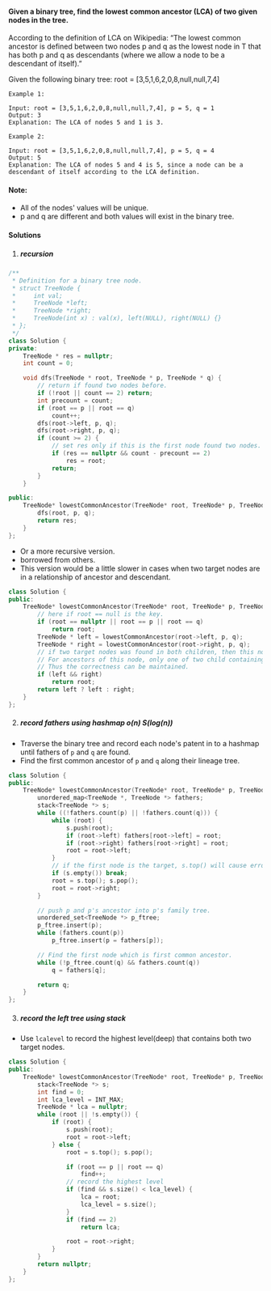 #### Given a binary tree, find the lowest common ancestor (LCA) of two given nodes in the tree.

According to the definition of LCA on Wikipedia: “The lowest common ancestor is defined between two nodes p and q as the lowest node in T that has both p and q as descendants (where we allow a node to be a descendant of itself).”

Given the following binary tree:  root = [3,5,1,6,2,0,8,null,null,7,4]

 

```
Example 1:

Input: root = [3,5,1,6,2,0,8,null,null,7,4], p = 5, q = 1
Output: 3
Explanation: The LCA of nodes 5 and 1 is 3.

Example 2:

Input: root = [3,5,1,6,2,0,8,null,null,7,4], p = 5, q = 4
Output: 5
Explanation: The LCA of nodes 5 and 4 is 5, since a node can be a descendant of itself according to the LCA definition.
```

 

#### Note:

-    All of the nodes' values will be unique.
-    p and q are different and both values will exist in the binary tree.


#### Solutions

1. ##### recursion

```c++
/**
 * Definition for a binary tree node.
 * struct TreeNode {
 *     int val;
 *     TreeNode *left;
 *     TreeNode *right;
 *     TreeNode(int x) : val(x), left(NULL), right(NULL) {}
 * };
 */
class Solution {
private:
    TreeNode * res = nullptr;
    int count = 0;

    void dfs(TreeNode * root, TreeNode * p, TreeNode * q) {
        // return if found two nodes before.
        if (!root || count == 2) return;
        int precount = count;
        if (root == p || root == q)
            count++;
        dfs(root->left, p, q);
        dfs(root->right, p, q);
        if (count >= 2) {
            // set res only if this is the first node found two nodes.
            if (res == nullptr && count - precount == 2)
                res = root;
            return;
        }
    }

public:
    TreeNode* lowestCommonAncestor(TreeNode* root, TreeNode* p, TreeNode* q) {
        dfs(root, p, q);
        return res;
    }
};
```

- Or a more recursive version.
- borrowed from others.
- This version would be a little slower in cases when two target nodes are in a relationship of ancestor and descendant.

```c++
class Solution {
public:
    TreeNode* lowestCommonAncestor(TreeNode* root, TreeNode* p, TreeNode* q) {
        // here if root == null is the key.
        if (root == nullptr || root == p || root == q)
            return root;
        TreeNode * left = lowestCommonAncestor(root->left, p, q);
        TreeNode * right = lowestCommonAncestor(root->right, p, q);
        // if two target nodes was found in both children, then this node is the LCA.
        // For ancestors of this node, only one of two child containing this LCA will return non-null node(this LCA).
        // Thus the correctness can be maintained.
        if (left && right)
            return root;
        return left ? left : right;
    }
};
```

2. ##### record fathers using hashmap o(n) S(log(n))

- Traverse the binary tree and record each node's patent in to a hashmap until fathers of `p` and `q` are found.
- Find the first common ancestor of `p` and `q` along their lineage tree.

```c++
class Solution {
public:
    TreeNode* lowestCommonAncestor(TreeNode* root, TreeNode* p, TreeNode* q) {
        unordered_map<TreeNode *, TreeNode *> fathers;
        stack<TreeNode *> s;
        while ((!fathers.count(p) || !fathers.count(q))) {
            while (root) {
                s.push(root);
                if (root->left) fathers[root->left] = root;
                if (root->right) fathers[root->right] = root;
                root = root->left;
            }
            // if the first node is the target, s.top() will cause error.
            if (s.empty()) break;
            root = s.top(); s.pop();
            root = root->right;
        }

        // push p and p's ancestor into p's family tree.
        unordered_set<TreeNode *> p_ftree;
        p_ftree.insert(p);
        while (fathers.count(p))
            p_ftree.insert(p = fathers[p]);

        // Find the first node which is first common ancestor.
        while (!p_ftree.count(q) && fathers.count(q))
            q = fathers[q];

        return q;
    }
};
```

3. ##### record the left tree using stack

- Use `lcalevel` to record the highest level(deep) that contains both two target nodes.

```c++
class Solution {
public:
    TreeNode* lowestCommonAncestor(TreeNode* root, TreeNode* p, TreeNode* q) {
        stack<TreeNode *> s;
        int find = 0;
        int lca_level = INT_MAX;
        TreeNode * lca = nullptr;
        while (root || !s.empty()) {
            if (root) {
                s.push(root);
                root = root->left;
            } else {
                root = s.top(); s.pop();

                if (root == p || root == q)
                    find++;
                // record the highest level
                if (find && s.size() < lca_level) {
                    lca = root;
                    lca_level = s.size();
                }
                if (find == 2)
                    return lca;

                root = root->right;
            }
        }
        return nullptr;
    }
};
```